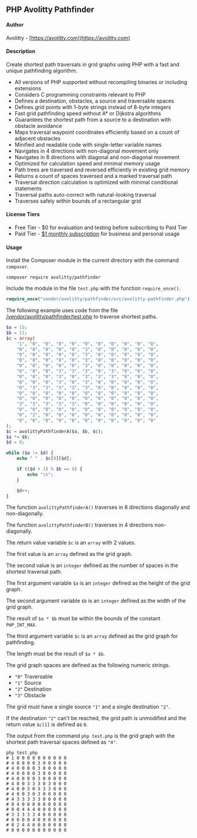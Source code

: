 ## PHP Avolitty Pathfinder

#### Author
Avolitty - [https://avolitty.com](https://avolitty.com)

#### Description
Create shortest path traversals in grid graphs using PHP with a fast and unique pathfinding algorithm.

- All versions of PHP supported without recompiling binaries or including extensions
- Considers C programming constraints relevant to PHP
- Defines a destination, obstacles, a source and traversable spaces
- Defines grid points with 1-byte strings instead of 8-byte integers
- Fast grid pathfinding speed without A* or Dijkstra algorithms
- Guarantees the shortest path from a source to a destination with obstacle avoidance
- Maps traversal waypoint coordinates efficiently based on a count of adjacent obstacles
- Minified and readable code with single-letter variable names
- Navigates in 4 directions with non-diagonal movement only
- Navigates in 8 directions with diagonal and non-diagonal movement
- Optimized for calculation speed and minimal memory usage
- Path trees are traversed and reversed efficiently in existing grid memory
- Returns a count of spaces traversed and a marked traversal path
- Traversal direction calculation is optimized with minimal conditional statements
- Traversal paths auto-correct with natural-looking traversal
- Traverses safely within bounds of a rectangular grid

#### License Tiers
- Free Tier - $0 for evaluation and testing before subscribing to Paid Tier
- Paid Tier - [$1 monthly subscription](https://avolitty.com/subscribe/) for business and personal usage

#### Usage
Install the Composer module in the current directory with the command `composer`.

``` console
composer require avolitty/pathfinder
```

Include the module in the file `test.php` with the function `require_once()`.

``` php
require_once("vendor/avolitty/pathfinder/src/avolitty-pathfinder.php");
```

The following example uses code from the file [/vendor/avolitty/pathfinder/test.php](https://github.com/avolitty/php-avolitty-pathfinder/blob/main/test.php) to traverse shortest paths.

``` php
$a = 15;
$b = 11;
$c = array(
	"1", "0", "0", "0", "0", "0", "0", "0", "0", "0", "0",
	"0", "0", "0", "0", "0", "3", "0", "0", "0", "0", "0",
	"0", "0", "0", "0", "0", "3", "0", "0", "0", "0", "0",
	"0", "0", "0", "0", "0", "3", "0", "0", "0", "0", "0",
	"0", "0", "0", "0", "0", "3", "0", "0", "0", "0", "0",
	"0", "0", "0", "3", "3", "3", "0", "3", "0", "0", "0",
	"0", "0", "0", "3", "0", "3", "3", "3", "0", "0", "0",
	"0", "0", "0", "3", "0", "3", "0", "0", "0", "0", "0",
	"0", "3", "3", "3", "3", "3", "0", "0", "0", "0", "0",
	"0", "0", "0", "0", "0", "0", "0", "0", "0", "0", "0",
	"0", "0", "0", "0", "0", "0", "0", "0", "0", "0", "0",
	"3", "3", "3", "3", "3", "0", "0", "0", "0", "0", "0",
	"0", "0", "0", "0", "0", "0", "0", "0", "0", "0", "0",
	"0", "2", "0", "0", "0", "0", "0", "0", "0", "0", "0",
	"0", "0", "0", "0", "0", "0", "0", "0", "0", "0", "0"
);
$c = avolittyPathfinderA($a, $b, $c);
$a *= $b;
$d = 0;

while ($a != $d) {
	echo " " . $c[0][$d];

	if (($d + 1) % $b == 0) {
		echo "\n";
	}

	$d++;
}
```

The function `avolittyPathfinderA()` traverses in 8 directions diagonally and non-diagonally.

The function `avolittyPathfinderB()` traverses in 4 directions non-diagonally.

The return value variable `$c` is an `array` with 2 values.

The first value is an `array` defined as the grid graph.

The second value is an `integer` defined as the number of spaces in the shortest traversal path.

The first argument variable `$a` is an `integer` defined as the height of the grid graph.

The second argument variable `$b` is an `integer` defined as the width of the grid graph.

The result of `$a * $b` must be within the bounds of the constant `PHP_INT_MAX`.

The third argument variable `$c` is an `array` defined as the grid graph for pathfinding.

The length must be the result of `$a * $b`.

The grid graph spaces are defined as the following numeric strings.

- `"0"` Traversable
- `"1"` Source
- `"2"` Destination
- `"3"` Obstacle

The grid must have a single source `"1"` and a single destination `"2"`.

If the destination `"2"` can't be reached, the grid path is unmodified and the return value `$c[1]` is defined as `0`.

The output from the command `php test.php` is the grid graph with the shortest path traversal spaces defined as `"4"`.

``` console
php test.php
# 1 0 0 0 0 0 0 0 0 0 0
# 4 0 0 0 0 3 0 0 0 0 0
# 4 0 0 0 0 3 0 0 0 0 0
# 4 0 0 0 0 3 0 0 0 0 0
# 4 0 0 0 0 3 0 0 0 0 0
# 4 0 0 3 3 3 0 3 0 0 0
# 4 0 0 3 0 3 3 3 0 0 0
# 4 0 0 3 0 3 0 0 0 0 0
# 4 3 3 3 3 3 0 0 0 0 0
# 0 4 0 0 0 0 0 0 0 0 0
# 0 0 4 4 4 0 0 0 0 0 0
# 3 3 3 3 3 4 0 0 0 0 0
# 0 0 0 0 4 0 0 0 0 0 0
# 0 2 4 4 0 0 0 0 0 0 0
# 0 0 0 0 0 0 0 0 0 0 0
```
